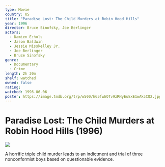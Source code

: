 ```yaml
---
type: Movie
country: US
title: "Paradise Lost: The Child Murders at Robin Hood Hills"
year: 1996
director: Bruce Sinofsky, Joe Berlinger
actors:
  - Damien Echols
  - Jason Baldwin
  - Jessie Misskelley Jr.
  - Joe Berlinger
  - Bruce Sinofsky
genre:
  - Documentary
  - Crime
length: 2h 30m
shelf: watched
owned: false
rating:
watched: 1996-06-06
poster: https://image.tmdb.org/t/p/w500/h65fwEQTv9zRNyEuExE1wAk5CQ2.jpg
---
```


# Paradise Lost: The Child Murders at Robin Hood Hills (1996)

![](https://image.tmdb.org/t/p/w500/h65fwEQTv9zRNyEuExE1wAk5CQ2.jpg)

A horrific triple child murder leads to an indictment and trial of three nonconformist boys based on questionable evidence.